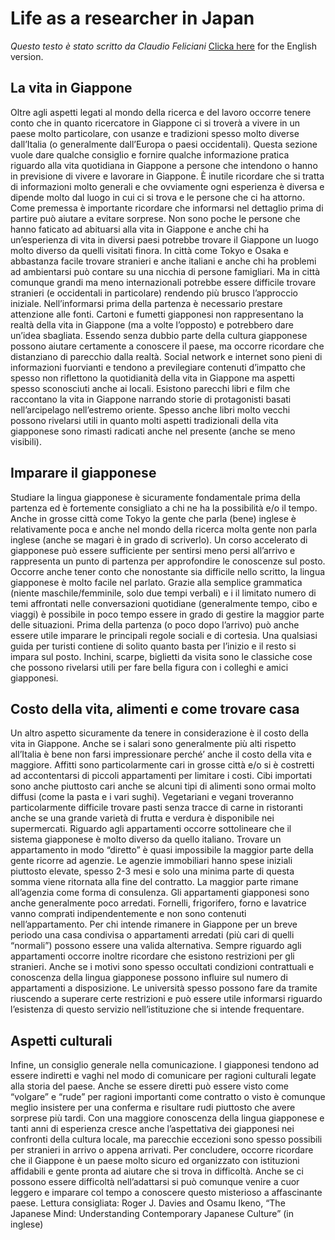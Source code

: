 # Life as a researcher in Japan


*Questo testo è stato scritto da Claudio Feliciani*
[Clicka here](life-research-eng.md) for the English version.

## La vita in Giappone
Oltre agli aspetti legati al mondo della ricerca e del lavoro occorre tenere conto che in quanto ricercatore in Giappone ci si troverà a vivere in un paese molto particolare, con usanze e tradizioni spesso molto diverse dall’Italia (o generalmente dall’Europa o paesi occidentali).
Questa sezione vuole dare qualche consiglio e fornire qualche informazione pratica riguardo alla vita quotidiana in Giappone a persone che intendono o hanno in previsione di vivere e lavorare in Giappone. È inutile ricordare che si tratta di informazioni molto generali e che ovviamente ogni esperienza è diversa e dipende molto dal luogo in cui ci si trova e le persone che ci ha attorno.
Come premessa è importante ricordare che informarsi nel dettaglio prima di partire può aiutare a evitare sorprese. Non sono poche le persone che hanno faticato ad abituarsi alla vita in Giappone e anche chi ha un’esperienza di vita in diversi paesi potrebbe trovare il Giappone un luogo molto diverso da quelli visitati finora. In città come Tokyo e Osaka e abbastanza facile trovare stranieri e anche italiani e anche chi ha problemi ad ambientarsi può contare su una nicchia di persone famigliari. Ma in città comunque grandi ma meno internazionali potrebbe essere difficile trovare stranieri (e occidentali in particolare) rendendo più brusco l’approccio iniziale.
Nell’informarsi prima della partenza è necessario prestare attenzione alle fonti. Cartoni e fumetti giapponesi non rappresentano la realtà della vita in Giappone (ma a volte l’opposto) e potrebbero dare un’idea sbagliata. Essendo senza dubbio parte della cultura giapponese possono aiutare certamente a conoscere il paese, ma occorre ricordare che distanziano di parecchio dalla realtà. Social network e internet sono pieni di informazioni fuorvianti e tendono a previlegiare contenuti d’impatto che spesso non riflettono la quotidianità della vita in Giappone ma aspetti spesso sconosciuti anche ai locali.
Esistono parecchi libri e film che raccontano la vita in Giappone narrando storie di protagonisti basati nell’arcipelago nell’estremo oriente. Spesso anche libri molto vecchi possono rivelarsi utili in quanto molti aspetti tradizionali della vita giapponese sono rimasti radicati anche nel presente (anche se meno visibili).


## Imparare il giapponese
Studiare la lingua giapponese è sicuramente fondamentale prima della partenza ed è fortemente consigliato a chi ne ha la possibilità e/o il tempo. Anche in grosse città come Tokyo la gente che parla (bene) inglese è relativamente poca e anche nel mondo della ricerca molta gente non parla inglese (anche se magari è in grado di scriverlo). Un corso accelerato di giapponese può essere sufficiente per sentirsi meno persi all’arrivo e rappresenta un punto di partenza per approfondire le conoscenze sul posto.
Occorre anche tener conto che nonostante sia difficile nello scritto, la lingua giapponese è molto facile nel parlato. Grazie alla semplice grammatica (niente maschile/femminile, solo due tempi verbali) e i il limitato numero di temi affrontati nelle conversazioni quotidiane (generalmente tempo, cibo e viaggi) è possibile in poco tempo essere in grado di gestire la maggior parte delle situazioni.
Prima della partenza (o poco dopo l’arrivo) può anche essere utile imparare le principali regole sociali e di cortesia. Una qualsiasi guida per turisti contiene di solito quanto basta per l’inizio e il resto si impara sul posto. Inchini, scarpe, biglietti da visita sono le classiche cose che possono rivelarsi utili per fare bella figura con i colleghi e amici giapponesi.



## Costo della vita, alimenti e come trovare casa
Un altro aspetto sicuramente da tenere in considerazione è il costo della vita in Giappone. Anche se i salari sono generalmente più alti rispetto all’Italia è bene non farsi impressionare perché’ anche il costo della vita e maggiore. Affitti sono particolarmente cari in grosse città e/o si è costretti ad accontentarsi di piccoli appartamenti per limitare i costi. Cibi importati sono anche piuttosto cari anche se alcuni tipi di alimenti sono ormai molto diffusi (come la pasta e i vari sughi). Vegetariani e vegani troveranno particolarmente difficile trovare pasti senza tracce di carne in ristoranti anche se una grande varietà di frutta e verdura è disponibile nei supermercati.
Riguardo agli appartamenti occorre sottolineare che il sistema giapponese è molto diverso da quello italiano. Trovare un appartamento in modo “diretto” è quasi impossibile la maggior parte della gente ricorre ad agenzie. Le agenzie immobiliari hanno spese iniziali piuttosto elevate, spesso 2-3 mesi e solo una minima parte di questa somma viene ritornata alla fine del contratto. La maggior parte rimane all’agenzia come forma di consulenza. Gli appartamenti giapponesi sono anche generalmente poco arredati. Fornelli, frigorifero, forno e lavatrice vanno comprati indipendentemente e non sono contenuti nell’appartamento. Per chi intende rimanere in Giappone per un breve periodo una casa condivisa o appartamenti arredati (più cari di quelli “normali”) possono essere una valida alternativa. Sempre riguardo agli appartamenti occorre inoltre ricordare che esistono restrizioni per gli stranieri. Anche se i motivi sono spesso occultati condizioni contrattuali e conoscenza della lingua giapponese possono influire sul numero di appartamenti a disposizione. Le università spesso possono fare da tramite riuscendo a superare certe restrizioni e può essere utile informarsi riguardo l’esistenza di questo servizio nell’istituzione che si intende frequentare.


## Aspetti culturali
Infine, un consiglio generale nella comunicazione. I giapponesi tendono ad essere indiretti e vaghi nel modo di comunicare per ragioni culturali legate alla storia del paese. Anche se essere diretti può essere visto come “volgare” e “rude” per ragioni importanti come contratto o visto è comunque meglio insistere per una conferma e risultare rudi piuttosto che avere sorprese più tardi. Con una maggiore conoscenza della lingua giapponese e tanti anni di esperienza cresce anche l’aspettativa dei giapponesi nei confronti della cultura locale, ma parecchie eccezioni sono spesso possibili per stranieri in arrivo o appena arrivati.
Per concludere, occorre ricordare che il Giappone è un paese molto sicuro ed organizzato con istituzioni affidabili e gente pronta ad aiutare che si trova in difficoltà. Anche se ci possono essere difficoltà nell’adattarsi si può comunque venire a cuor leggero e imparare col tempo a conoscere questo misterioso a affascinante paese.
Lettura consigliata: Roger J. Davies and Osamu Ikeno, “The Japanese Mind: Understanding Contemporary Japanese Culture” (in inglese)  
